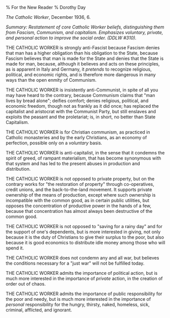 % For the New Reader
% Dorothy Day

*The Catholic Worker*, December 1936, 6.

*Summary: Restatement of core Catholic Worker beliefs, distinguishing
them from Fascism, Communism, and capitalism. Emphasizes voluntary,
private, and personal action to improve the social order. (DDLW \#310).*

THE CATHOLIC WORKER is strongly anti-Fascist because Fascism denies that
man has a higher obligation than his obligation to the State, because
Fascism believes that man is made for the State and denies that the
State is made for man, because, although it believes and acts on these
principles, as is apparent in Italy and Germany, it *pretends* to
recognize religious, political, and economic rights, and is therefore
more dangerous in many ways than the open enmity of Communism.

THE CATHOLIC WORKER is insistently anti-Communist, in spite of all you
may have heard to the contrary, because Communism claims that "man lives
by bread alone"; deifies comfort; denies religious, political, and
economic freedom, though not as frankly as it did once; has replaced the
capitalist and aristocrat with the Communist Party, but still enslaves
and exploits the peasant and the proletariat; is, in short, no better
than State Capitalism.

THE CATHOLIC WORKER is for Christian communism, as practiced in Catholic
monasteries and by the early Christians, as an economy of perfection,
possible only on a *voluntary* basis.

THE CATHOLIC WORKER is anti-capitalist, in the sense that it condemns
the spirit of greed, of rampant materialism, that has become synonymous
with that system and has led to the present abuses in production and
distribution.

THE CATHOLIC WORKER is not opposed to private property, but on the
contrary works for "the restoration of property" through co-operatives,
credit unions, and the back-to-the-land movement. It supports private
ownership of the means of production, except where such ownership is
incompatible with the common good, as in certain public utilities, but
opposes the concentration of productive power in the hands of a few,
because that concentration has almost always been destructive of the
common good.

THE CATHOLIC WORKER is not opposed to "saving for a rainy day" and for
the support of one's dependents, but is more interested in giving, not
only because it is the duty of Christians to give their surplus to the
poor, but also because it is good economics to distribute idle money
among those who will spend it.

THE CATHOLIC WORKER does not condemn any and all war, but believes the
conditions necessary for a "just war" will not be fulfilled today.

THE CATHOLIC WORKER admits the importance of political action, but is
much more interested in the importance of *private* action, in the
creation of order out of chaos.

THE CATHOLIC WORKER admits the importance of public responsibility for
the poor and needy, but is much more interested in the importance of
*personal* responsibility for the hungry, thirsty, naked, homeless,
sick, criminal, afflicted, and ignorant.

